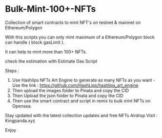 # Bulk-Mint-100+-NFTs
Collection of smart contracts to mint NFT's on testnet &amp; mainnet  on Ethereum/Polygon

With this scripts you can only mint maximum of a Ethereum/Polygon block can handle ( block gasLimit ).

It can help to mint more than 100+ NFTs.

check the estimation with Estimate Gas Script 

Steps : 

1) Use Hashlips NFTs Art Engine to generate as many NFTs as you want - Use the link : https://github.com/HashLips/hashlips_art_engine
2) Then upload the images folder to  Pinata and copy the CID
3) Then Upload the json folder to Pinata and copy the CID
4) Then use the smart contract and script in remix to bulk mint NFTs on Opensea.

Stay updated with the latest collection updates and free NFTs Airdrop
Visit : Kingpanda.xyz

Enjoy

